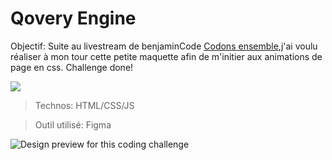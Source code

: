 # Qovery Engine

Objectif: Suite au livestream de benjaminCode [Codons ensemble](https://www.youtube.com/watch?v=f1kC1785aGs),j'ai voulu réaliser à mon tour cette petite maquette afin de m'initier aux animations de page en css.
Challenge done!

![](https://twitter.com/benjamincodeYT/status/1347514621704478723)

> Technos: HTML/CSS/JS

> Outil utilisé: Figma


![Design preview for this coding challenge](./src/design/preview.jpg)

